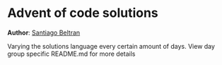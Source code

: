 
# Advent of code solutions

**Author**: [Santiago Beltran](https://www.santibeltran.com)  

Varying the solutions language every certain amount of days. View day group specific README.md for more details